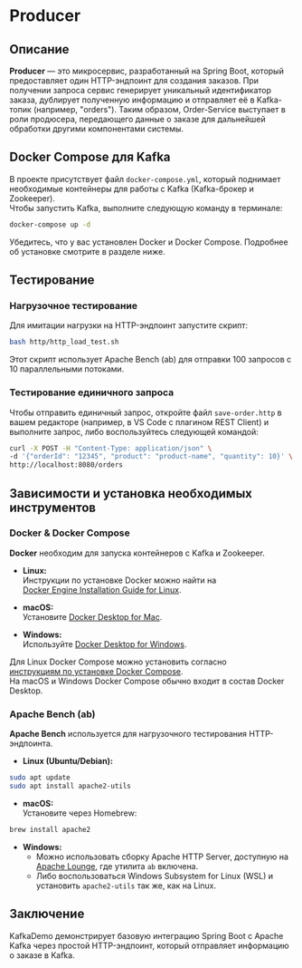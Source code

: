 # Producer

## Описание

**Producer** — это микросервис, разработанный на Spring Boot, который предоставляет один HTTP-эндпоинт для создания заказов. При получении запроса сервис генерирует уникальный идентификатор заказа, дублирует полученную информацию и отправляет её в Kafka-топик (например, "orders"). Таким образом, Order-Service выступает в роли продюсера, передающего данные о заказе для дальнейшей обработки другими компонентами системы.

## Docker Compose для Kafka

В проекте присутствует файл `docker-compose.yml`, который поднимает необходимые контейнеры для работы с Kafka (Kafka-брокер и Zookeeper).  
Чтобы запустить Kafka, выполните следующую команду в терминале:

```bash
docker-compose up -d
```

Убедитесь, что у вас установлен Docker и Docker Compose. Подробнее об установке смотрите в разделе ниже.

## Тестирование

### Нагрузочное тестирование

Для имитации нагрузки на HTTP-эндпоинт запустите скрипт:

```bash
bash http/http_load_test.sh
```

Этот скрипт использует Apache Bench (ab) для отправки 100 запросов с 10 параллельными потоками.

### Тестирование единичного запроса

Чтобы отправить единичный запрос, откройте файл `save-order.http` в вашем редакторе (например, в VS Code с плагином REST Client) и выполните запрос, либо воспользуйтесь следующей командой:

```bash
curl -X POST -H "Content-Type: application/json" \
-d '{"orderId": "12345", "product": "product-name", "quantity": 10}' \
http://localhost:8080/orders
```

## Зависимости и установка необходимых инструментов

### Docker & Docker Compose

**Docker** необходим для запуска контейнеров с Kafka и Zookeeper.

- **Linux:**  
  Инструкции по установке Docker можно найти на  
  [Docker Engine Installation Guide for Linux](https://docs.docker.com/engine/install/).

- **macOS:**  
  Установите [Docker Desktop for Mac](https://docs.docker.com/desktop/mac/install/).

- **Windows:**  
  Используйте [Docker Desktop for Windows](https://docs.docker.com/desktop/windows/install/).

Для Linux Docker Compose можно установить согласно  
[инструкциям по установке Docker Compose](https://docs.docker.com/compose/install/).  
На macOS и Windows Docker Compose обычно входит в состав Docker Desktop.

### Apache Bench (ab)

**Apache Bench** используется для нагрузочного тестирования HTTP-эндпоинта.

- **Linux (Ubuntu/Debian):**

```bash
sudo apt update
sudo apt install apache2-utils
```

- **macOS:**  
  Установите через Homebrew:

```bash
brew install apache2
```

- **Windows:**
    - Можно использовать сборку Apache HTTP Server, доступную на [Apache Lounge](https://www.apachelounge.com/download/), где утилита `ab` включена.
    - Либо воспользоваться Windows Subsystem for Linux (WSL) и установить `apache2-utils` так же, как на Linux.

## Заключение

KafkaDemo демонстрирует базовую интеграцию Spring Boot с Apache Kafka через простой HTTP-эндпоинт, который отправляет информацию о заказе в Kafka.